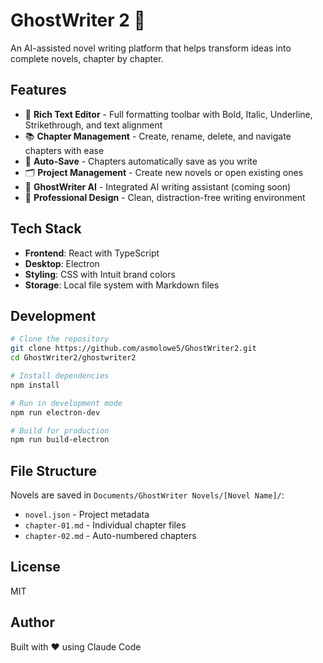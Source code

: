 # GhostWriter 2 👻

An AI-assisted novel writing platform that helps transform ideas into complete novels, chapter by chapter.

## Features

- 📝 **Rich Text Editor** - Full formatting toolbar with Bold, Italic, Underline, Strikethrough, and text alignment
- 📚 **Chapter Management** - Create, rename, delete, and navigate chapters with ease
- 💾 **Auto-Save** - Chapters automatically save as you write
- 🗂️ **Project Management** - Create new novels or open existing ones
- 🤖 **GhostWriter AI** - Integrated AI writing assistant (coming soon)
- 🎨 **Professional Design** - Clean, distraction-free writing environment

## Tech Stack

- **Frontend**: React with TypeScript
- **Desktop**: Electron
- **Styling**: CSS with Intuit brand colors
- **Storage**: Local file system with Markdown files

## Development

```bash
# Clone the repository
git clone https://github.com/asmolowe5/GhostWriter2.git
cd GhostWriter2/ghostwriter2

# Install dependencies
npm install

# Run in development mode
npm run electron-dev

# Build for production
npm run build-electron
```

## File Structure

Novels are saved in `Documents/GhostWriter Novels/[Novel Name]/`:
- `novel.json` - Project metadata
- `chapter-01.md` - Individual chapter files
- `chapter-02.md` - Auto-numbered chapters

## License

MIT

## Author

Built with ❤️ using Claude Code